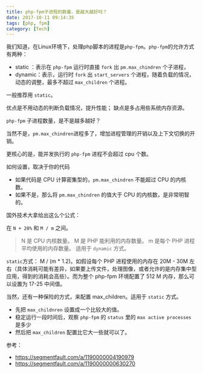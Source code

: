 ```yaml
---
title: php-fpm子进程的数量，是越大越好吗？
date: 2017-10-11 09:14:35
tags: [php, fpm]
category: [Tech]
---
```


我们知道，在Linux环境下，处理php脚本的进程是`php-fpm`。`php-fpm`的允许方式有两种：
* static ：表示在 `php-fpm` 运行时直接 `fork` 出 `pm.max_chindren` 个子进程，
* dynamic：表示，运行时 `fork` 出 `start_servers` 个进程，随着负载的情况，动态的调整，最多不超过 `max_children` 个进程。
<!--more-->

一般推荐用 `static`。

优点是不用动态的判断负载情况，提升性能；
缺点是多占用些系统内存资源。

`php-fpm` 子进程数量，是不是越多越好？

当然不是，`pm.max_chindren`进程多了，增加进程管理的开销以及上下文切换的开销。

更核心的是，能并发执行的 `php-fpm` 进程不会超过 cpu 个数。

如何设置，取决于你的代码

* 如果代码是 CPU 计算密集型的，`pm.max_chindren` 不能超过 CPU 的内核数。
* 如果不是，那么将 `pm.max_chindren` 的值大于 CPU 的内核数，是非常明智的。


国外技术大拿给出这么个公式：

在 `N + 20%` 和 `M / m` 之间。
> N 是 CPU 内核数量。
> M 是 PHP 能利用的内存数量。
> m 是每个 PHP 进程平均使用的内存数量。
适用于 `dynamic` 方式。

`static`方式： M / (m * 1.2)。如假设每个 PHP 进程使用的内存在 20M - 30M 左右（具体消耗可能有差异，如果要上传文件，处理图像，或者允许的是内存集中型应用，得到的消耗会高些）。而为整个 php-fpm 环境配置了 512 M 内存，那么可以设置为 17-25 中间值。

当然，还有一种保险的方式，来配置 max_children。适用于 `static` 方式。
* 先把 `max_childnren` 设置成一个比较大的值。
* 稳定运行一段时间后，观察 `php-fpm` 的 `status` 里的 `max active processes` 是多少
* 然后把 `max_children` 配置比它大一些就可以了。

参考：
* https://segmentfault.com/a/1190000004190979
* https://segmentfault.com/a/1190000000630270
